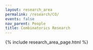 ```yaml
---
layout: research_area
permalink: /research/CO/
events: false
nav_parent: People
title: Combinatorics Research
---
```


{% include research_area_page.html %}
